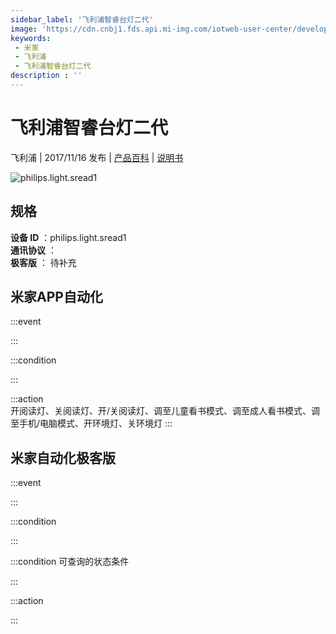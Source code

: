 ```yaml
---
sidebar_label: '飞利浦智睿台灯二代'
image: 'https://cdn.cnbj1.fds.api.mi-img.com/iotweb-user-center/developer_1679047511695Mrs7g1is.png?GalaxyAccessKeyId=AKVGLQWBOVIRQ3XLEW&Expires=9223372036854775807&Signature=YjLXqEMOwdmPCIVb1otvHeOH/Cc='
keywords: 
 - 米家
 - 飞利浦
 - 飞利浦智睿台灯二代
description : ''
---
```

# 飞利浦智睿台灯二代

飞利浦 | 2017/11/16 发布 | [产品百科](https://home.mi.com/webapp/content/baike/product/index.html?model=philips.light.sread1/) | [说明书](https://home.mi.com/views/introduction.html?model=philips.light.sread1&region=cn)

![philips.light.sread1](https://cdn.cnbj1.fds.api.mi-img.com/iotweb-user-center/developer_1679047511695Mrs7g1is.png?GalaxyAccessKeyId=AKVGLQWBOVIRQ3XLEW&Expires=9223372036854775807&Signature=YjLXqEMOwdmPCIVb1otvHeOH/Cc=)

## 规格  
> 
**设备 ID** ：philips.light.sread1  
**通讯协议** ：  
**极客版**  ： 待补充 


## 米家APP自动化  

:::event  

:::

:::condition  

:::

:::action   
开阅读灯、关阅读灯、开/关阅读灯、调至儿童看书模式、调至成人看书模式、调至手机/电脑模式、开环境灯、关环境灯
:::

## 米家自动化极客版  

:::event  

:::

:::condition  

:::

:::condition 可查询的状态条件  

:::

:::action  

:::

        
